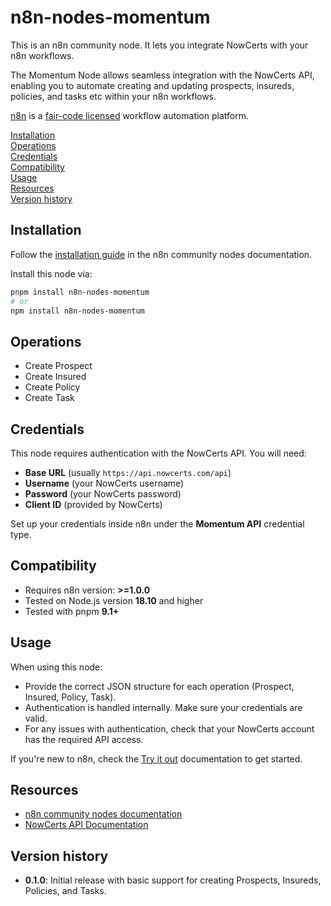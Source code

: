 # n8n-nodes-momentum

This is an n8n community node. It lets you integrate NowCerts with your n8n workflows.

The Momentum Node allows seamless integration with the NowCerts API, enabling you to automate creating and updating prospects, insureds, policies, and tasks etc within your n8n workflows.

[n8n](https://n8n.io/) is a [fair-code licensed](https://docs.n8n.io/reference/license/) workflow automation platform.

[Installation](#installation)  
[Operations](#operations)  
[Credentials](#credentials)  
[Compatibility](#compatibility)  
[Usage](#usage)  
[Resources](#resources)  
[Version history](#version-history)

## Installation

Follow the [installation guide](https://docs.n8n.io/integrations/community-nodes/installation/) in the n8n community nodes documentation.

Install this node via:

```bash
pnpm install n8n-nodes-momentum
# or
npm install n8n-nodes-momentum
```

## Operations

- Create Prospect
- Create Insured
- Create Policy
- Create Task

## Credentials

This node requires authentication with the NowCerts API. You will need:

- **Base URL** (usually `https://api.nowcerts.com/api`)
- **Username** (your NowCerts username)
- **Password** (your NowCerts password)
- **Client ID** (provided by NowCerts)

Set up your credentials inside n8n under the **Momentum API** credential type.

## Compatibility

- Requires n8n version: **>=1.0.0**
- Tested on Node.js version **18.10** and higher
- Tested with pnpm **9.1+**

## Usage

When using this node:
- Provide the correct JSON structure for each operation (Prospect, Insured, Policy, Task).
- Authentication is handled internally. Make sure your credentials are valid.
- For any issues with authentication, check that your NowCerts account has the required API access.

If you're new to n8n, check the [Try it out](https://docs.n8n.io/try-it-out/) documentation to get started.

## Resources

- [n8n community nodes documentation](https://docs.n8n.io/integrations/community-nodes/)
- [NowCerts API Documentation](https://api.nowcerts.com/Help)

## Version history

- **0.1.0**: Initial release with basic support for creating Prospects, Insureds, Policies, and Tasks.